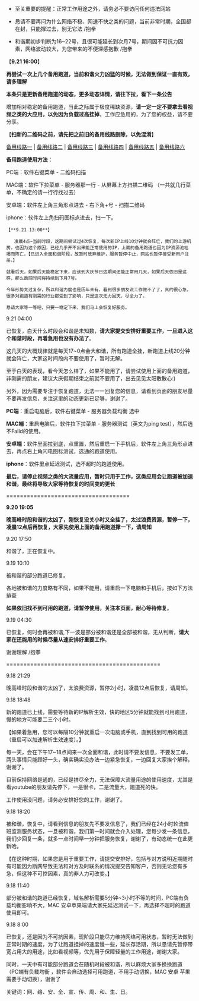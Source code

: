 - 至关重要的提醒：正常工作用途之外，请务必不要访问任何违法网站

- 恳请不要再问为什么网络不稳、网速不快之类的问题，当前非常时期，全国都在封，只能撑过去，别无它法  /抱拳

- 和谐期初步判断为16~22号，且很可能延长到次月7号，期间因不可抗力因素，网络波动较大，为您带来的不便深感抱歉 /抱拳

【**9.21 16:00**】

**再尝试一次上几个备用跑道，当前和谐火力凶猛的时候，无法做到保证一直有效，请多理解**

**本条只是更新备用跑道的动态，更多动态详情，请往下拉，看下一条公告**

增加相对稳定的备用跑道，当此之际属于极度稀缺资源，**请一定一定不要拿去看视频之类的大应用，以免因为负载过高挂掉**，工作应急用的，为了您的权益，请不要分享。

【**扫新的二维码之前，请先把之前旧的备用线路删除，以免混淆**】

[备用线路一](https://files.catbox.moe/gxtj8s.png "用客户端扫二维码即可添加") | 
[备用线路二](https://files.catbox.moe/7uvjdk.png "用客户端扫二维码即可添加") | 
[备用线路三](https://files.catbox.moe/4kwmud.png "用客户端扫二维码即可添加") | 
[备用线路四](https://files.catbox.moe/5bbg8t.png "用客户端扫二维码即可添加") | 
[备用线路五](https://files.catbox.moe/vwc5kn.png "用客户端扫二维码即可添加") | 
[备用线路六](https://files.catbox.moe/rmzx08.png "用客户端扫二维码即可添加")

**备用跑道使用方法**：

PC端：软件右键菜单 - 二维码扫描

MAC端：软件下拉菜单 - 服务器那一行 - 从屏幕上方扫描二维码 （一共就几行菜单，不确定的请一行行找过去）

安卓端：软件左上角三角形点进去 - 右下角+号 - 扫描二维码

iphone：软件左上角扫码图标点进去，扫一下。

    【**9.21 13:00**】
    
       凌晨4点~当前时段，这期间尝试过4次恢复，每次新IP上线10分钟就会阵亡，我们的上游机房，也因为这个原因，已经几乎开不出来能正常使用的IP，上面的备用跑道也因为IP资源池枯竭而阵亡，【已进入全面和谐阶段，故暂时放弃维护，服务暂停中止，网站也暂停接受新用户注册。】
    
    就看后天，如果后天能稳定下来，应该到大庆节日这期间还能正常用几天，如果后天依旧是这样，那么断网时间将持续到下月7号。
    
    今年形势太过复杂，所以和谐力度也是历年未有，看到很多朋友说工作做不了了，真的很心急，很多对跑道有刚需的行业都受到了影响，只是这次无力回天，尽全力了。 
    
    恳请大家等一等吧，只要一稳定下来，我们马上会恢复好服务。   
    
9.21 04:00

已恢复，白天什么时段会和谐是未知数，**请大家提交安排好重要工作，一旦进入这个和谐时段，再着急用也没有办法了**。

这几天的大概规律就是每天17~0点会大和谐，所有跑道全挂，新跑道上线20分钟就会阵亡，大家这时间段内不要使用了，暂时无解。

至于白天的表现，看今天怎么样了，如果不能用了，请尝试使用上面的备用跑道，非刚需的朋友，建议大庆假期结束之前就不要用了，出去见见太阳散散心:)

另外，因为需要专注于恢复跑道，无法一一回复您的信息，请看到页面的朋友尽量不要再发信息，关注这里的动态更新已足够，谢谢了。

**PC端**：重启电脑后，软件右键菜单 - 服务器负载均衡 选中

**MAC端**：重启电脑后，软件拉下拉菜单 - 服务器测试（英文为ping test），然后选不Faild的使用。

**安卓端**：软件里面拉到底，点重置，然后重启一下手机后，软件左上角三角形点进去，再点右上角闪电图标测试，选通的跑道使用。

**iphone**：软件里点延迟测试，选不超时的跑道使用。

**最后，请停止视频之类的大流量应用，暂时只用于工作，这类应用会让跑道被加速和谐，最终将导致大家等待恢复的时间变的更长**

====================================

**9.20 19:05**

**晚高峰时段和谐的太凶了，刚恢复没关小时又全挂了，太过浪费资源，暂停一下，凌晨12点后再恢复，大家先使用上面的备用跑道撑一下，请周知**

9.20 17:50

和谐了，正在恢复中。

9.19 10:10

被和谐的部分跑道已修复。

各地被和谐的力度略有不同，如果不能用，请重启一下电脑和手机后，按如下方法排查

**如果依旧找不到可用的跑道，请暂停使用，关注本页面，耐心等待修复**。

9.19 04:30

已恢复，何时会再被和谐,下一波是部分被和谐还是全部被和谐，无从判断，**请大家在还能用的时候尽量从速安排好重要工作**。

谢谢理解 /抱拳

=============================================

9.18 21:29

晚高峰时段和谐的太凶了，太浪费资源，暂停2小时，凌晨12点后恢复，请周知。

9.18 18:48

新的跑道已上线，需要等待新的IP解析生效，快的地区5分钟就能找到可用跑道，慢的地方可能要二三个小时。

【如果着急用，您可以每隔10分钟就重启一次电脑或手机，直到找到可用的跑道（重启可以加速解析生效速度）。】

每一天，会在下午17~18点间来一次全面和谐，此时请不要发信息，不要发工单，两头事情只能顾好一头，确实确实没办法一边紧急恢复，一边回复大家挨个解释，谢谢了。

目前保持网络是通的，已经是拼尽全力，无法保障大流量用途的使用速度，尤其是看youtube的朋友请先停下，一是很卡，二是流量大，跑道死的快。

工作使用没问题，请务必安排好您的工作，谢谢了。

9.18 18:20

被和谐，恢复中，请看到信息的朋友先不要发信息了，我们已经在24小时轮流值班监测服务状态，一旦被和谐，我们第一时间就会介入处理，您每少发一条信息，我们少回复一条，就多一点时间早一分钟把服务恢复，谢谢了，有动态统一在此更新哈。

【在这种时期，如果您是用于重要工作，请提交安排好，包括与对方说明近期随时有可能因为断网导致无法和对方及时联系的情况提交告知客户，否则无论您有多急，但这种不可控因素，真的非人力可改变。】


9.18 11:40

部分被和谐的跑道已经恢复，域名解析需要5分钟~3小时不等的时间，PC端有负载均衡影响不大，MAC 安卓苹果端请大家先延迟测试一下，再选择不超时的跑道使用即可。	 	 
 	 
9.18 8:00

已恢复，还是因为不可抗因素，现阶段只能尽力维持网络可用状态，暂时无法做到正常时期的速度，为了让跑道挂掉的速度慢一些，延长存活期，所以恳请先暂停带宽占用大的用途，比如看视频等，优先用于保障轻量的工作用途，谢谢大家。	 	 

同时，一天中有可能部分跑道会在随机时段被和谐，所以麻烦大家多换换跑道（PC端有负载均衡 ，软件会自动选择可用跑道，不用手动切换，MAC 安卓 苹果需要手动切换），谢谢了	 	 

关键词：网、络、安、全、宣、传、周、和、生、日。
